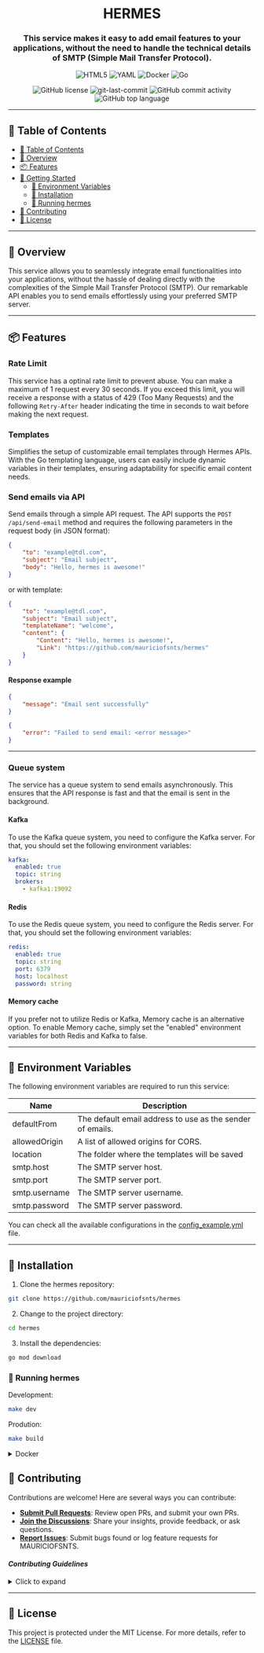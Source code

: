 <div align="center">
  <h1 align="center">HERMES</h1>

  <h3>This service makes it easy to add email features to your applications, without the need to handle the technical details of SMTP (Simple Mail Transfer Protocol).</h3>

  <p align="center">
  <img src="https://img.shields.io/badge/HTML5-E34F26.svg?style=flat-square&logo=HTML5&logoColor=white" alt="HTML5" />
  <img src="https://img.shields.io/badge/YAML-CB171E.svg?style=flat-square&logo=YAML&logoColor=white" alt="YAML" />
  <img src="https://img.shields.io/badge/Docker-2496ED.svg?style=flat-square&logo=Docker&logoColor=white" alt="Docker" />
  <img src="https://img.shields.io/badge/Go-00ADD8.svg?style=flat-square&logo=Go&logoColor=white" alt="Go" />
  
  </p>
  <img src="https://img.shields.io/github/license/mauriciofsnts/hermes?style=flat-square&color=5D6D7E" alt="GitHub license" />
  <img src="https://img.shields.io/github/last-commit/mauriciofsnts/hermes?style=flat-square&color=5D6D7E" alt="git-last-commit" />
  <img src="https://img.shields.io/github/commit-activity/m/mauriciofsnts/hermes?style=flat-square&color=5D6D7E" alt="GitHub commit activity" />
  <img src="https://img.shields.io/github/languages/top/mauriciofsnts/hermes?style=flat-square&color=5D6D7E" alt="GitHub top language" />
</div>

---

## 📖 Table of Contents

- [📖 Table of Contents](#-table-of-contents)
- [📍 Overview](#-overview)
- [📦 Features](#-features)
- [🚀 Getting Started](#-getting-started)
  - [📝 Environment Variables](#-environment-variables)
  - [🔧 Installation](#-installation)
  - [🤖 Running hermes](#-running-hermes)
- [🤝 Contributing](#-contributing)
- [📄 License](#-license)

---

## 📍 Overview

This service allows you to seamlessly integrate email functionalities into your applications, without the hassle of dealing directly with the complexities of the Simple Mail Transfer Protocol (SMTP). Our remarkable API enables you to send emails effortlessly using your preferred SMTP server.

---

## 📦 Features

### Rate Limit

This service has a optinal rate limit to prevent abuse. You can make a maximum of 1 request every 30 seconds. If you exceed this limit, you will receive a response with a status of 429 (Too Many Requests) and the following `Retry-After` header indicating the time in seconds to wait before making the next request.

### Templates

Simplifies the setup of customizable email templates through Hermes APIs. With the Go templating language, users can easily include dynamic variables in their templates, ensuring adaptability for specific email content needs.

### Send emails via API

Send emails through a simple API request. The API supports the `POST /api/send-email` method and requires the following parameters in the request body (in JSON format):

```json
{
	"to": "example@tdl.com",
	"subject": "Email subject",
	"body": "Hello, hermes is awesome!"
}
```

or with template:

```json
{
	"to": "example@tdl.com",
	"subject": "Email subject",
	"templateName": "welcome",
	"content": {
		"Content": "Hello, hermes is awesome!",
		"Link": "https://github.com/mauriciofsnts/hermes"
	}
}
```

#### Response example

```json
{
	"message": "Email sent successfully"
}
```

```json
{
	"error": "Failed to send email: <error message>"
}
```

---

### Queue system

The service has a queue system to send emails asynchronously. This ensures that the API response is fast and that the email is sent in the background.

#### Kafka

To use the Kafka queue system, you need to configure the Kafka server. For that, you should set the following environment variables:

```yaml
kafka:
  enabled: true
  topic: string
  brokers:
    - kafka1:19092
```

#### Redis

To use the Redis queue system, you need to configure the Redis server. For that, you should set the following environment variables:

```yaml
redis:
  enabled: true
  topic: string
  port: 6379
  host: localhost
  password: string
```

#### Memory cache

If you prefer not to utilize Redis or Kafka, Memory cache is an alternative option. To enable Memory cache, simply set the "enabled" environment variables for both Redis and Kafka to false.

---

## 📝 Environment Variables

The following environment variables are required to run this service:

| Name          | Description                                               |
| ------------- | --------------------------------------------------------- |
| defaultFrom   | The default email address to use as the sender of emails. |
| allowedOrigin | A list of allowed origins for CORS.                       |
| location      | The folder where the templates will be saved              |
| smtp.host     | The SMTP server host.                                     |
| smtp.port     | The SMTP server port.                                     |
| smtp.username | The SMTP server username.                                 |
| smtp.password | The SMTP server password.                                 |

You can check all the available configurations in the [config_example.yml](https://github.com/mauriciofsnts/hermes/blob/master/config_example.yml) file.

---

## 🔧 Installation

1. Clone the hermes repository:

```sh
git clone https://github.com/mauriciofsnts/hermes
```

2. Change to the project directory:

```sh
cd hermes
```

3. Install the dependencies:

```sh
go mod download
```

### 🤖 Running hermes

Development:

```sh
make dev
```

Prodution:

```sh
make build
```

<details closed>
<summary>Docker</summary>

To run this service using Docker Compose, follow the instructions below:

1. Ensure that Docker and Docker Compose are installed in your environment.

2. In the terminal, navigate to the root directory of your project containing the `docker-compose.yml` and `Dockerfile` files.

3. Execute the following command to start the Email API service:

```bash
docker-compose up
```

4. Wait until Docker Compose builds the images and starts the containers. You will see the service logs in the terminal.

5. The API will be available at `http://127.0.0.1:8293/api/send-email`. You can send POST requests to this endpoint to send emails.

6. To stop the service, press `Ctrl+C` in the terminal and execute the following command to stop and remove the containers:

```bash
docker-compose down
```

## </details>

## 🤝 Contributing

Contributions are welcome! Here are several ways you can contribute:

- **[Submit Pull Requests](https://github.com/mauriciofsnts/hermes/blob/main/CONTRIBUTING.md)**: Review open PRs, and submit your own PRs.
- **[Join the Discussions](https://github.com/mauriciofsnts/hermes/discussions)**: Share your insights, provide feedback, or ask questions.
- **[Report Issues](https://github.com/mauriciofsnts/hermes/issues)**: Submit bugs found or log feature requests for MAURICIOFSNTS.

#### _Contributing Guidelines_

<details closed>
<summary>Click to expand</summary>

1. **Fork the Repository**: Start by forking the project repository to your GitHub account.
2. **Clone Locally**: Clone the forked repository to your local machine using a Git client.
   ```sh
   git clone <your-forked-repo-url>
   ```
3. **Create a New Branch**: Always work on a new branch, giving it a descriptive name.
   ```sh
   git checkout -b new-feature-x
   ```
4. **Make Your Changes**: Develop and test your changes locally.
5. **Commit Your Changes**: Commit with a clear and concise message describing your updates.
   ```sh
   git commit -m 'Implemented new feature x.'
   ```
6. **Push to GitHub**: Push the changes to your forked repository.
   ```sh
   git push origin new-feature-x
   ```
7. **Submit a Pull Request**: Create a PR against the original project repository. Clearly describe the changes and their motivations.

Once your PR is reviewed and approved, it will be merged into the main branch.

</details>

---

## 📄 License

This project is protected under the MIT License. For more details, refer to the [LICENSE](https://github.com/mauriciofsnts/hermes/blob/master/LICENSE) file.
